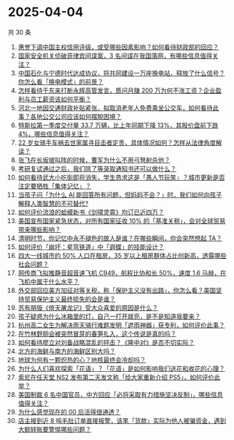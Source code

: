 # 2025-04-04

共 30 条

<!-- BEGIN ZHIHUVIDEO -->
<!-- 最后更新时间 Fri Apr 04 2025 09:15:12 GMT+0800 (China Standard Time) -->

1. [惠誉下调中国主权信用评级，或受哪些因素影响？如何看待财政部的回应？](https://www.zhihu.com/question/1891247847216734641)
1. [国家安全机关侦破菲律宾间谍案，3 名间谍在我国落网，有哪些信息值得关注？](https://www.zhihu.com/question/1891085194280281115)
1. [中国石化与宁德时代达成协议，将共同建设一万座换电站，释放了什么信号？你怎么看「换电模式」的前景？](https://www.zhihu.com/question/1890777673967579540)
1. [怎样看待于东来打断永辉高管发言，质问月赚 200 万为何不涨工资？企业盈利与员工薪资该如何平衡？](https://www.zhihu.com/question/1891102694053212930)
1. [河北一地因交通财政补贴紧张，拟取消老年人免费乘坐公交车，如何看待此事？各地公交公司应该如何摆脱困境？](https://www.zhihu.com/question/1891075726767264722)
1. [特斯拉第一季度交付量 33.7 万辆，比上年同期下降 13%，其股价盘前下跌 4%，哪些信息值得关注？](https://www.zhihu.com/question/1890876489769132410)
1. [22 岁女骑手车祸去世家属寻目击者定责，具体情况如何？怎样从法律角度解读？](https://www.zhihu.com/question/1891056597314269472)
1. [张飞在长坂坡叫阵的时候，曹军为什么不用弓弩射杀他？](https://www.zhihu.com/question/1890892421891610343)
1. [考研复试通过之后，我们除了等录取通知书还可以做什么？](https://www.zhihu.com/question/15762601408)
1. [如何看待武大小吃街即将消失，学生恳求这是「愚人节玩笑」？城市更新是否注定要牺牲「集体记忆」？](https://www.zhihu.com/question/1890382894486225413)
1. [当孩子问「为什么 AI 能回答所有问题，但妈妈不会？」时，我们如何向孩子解释人类智慧的不可替代?](https://www.zhihu.com/question/15747962329)
1. [如何评价流浪的蛤蟆新书《剑啸灵霄》均订已近四万？](https://www.zhihu.com/question/1890889630188032557)
1. [美国宣布国家紧急状态，对所有国家征收 10% 的「基准关税」，会对全球贸易带来哪些影响？](https://www.zhihu.com/question/1890995536515019291)
1. [清明时节，你记忆中永不褪色的故人是谁？在哪些瞬间，你会突然想起 TA？](https://www.zhihu.com/question/1888603660570833482)
1. [如何评价「崩坏：星穹铁道」中「遐蝶」的技能设计？](https://www.zhihu.com/question/1889253472957862105)
1. [四大一线城市约 50% 人口在租房，35 岁以上租房群体占比创新高，透露哪些社会问题？](https://www.zhihu.com/question/1890718507672528892)
1. [网传商飞拟推静音超音速飞机 C949，航程比协和长 50%，速度 1.6 马赫，在飞机中属于什么水平？](https://www.zhihu.com/question/1889587174472659184)
1. [外交部回应美方加征对等关税，称「保护主义没有出路」，你怎么看？美国坚持贸易保护主义最终损失的会是谁？](https://www.zhihu.com/question/1891157257821053733)
1. [苏有朋版《倚天屠龙记》受大众喜爱的原因是什么？](https://www.zhihu.com/question/617050214)
1. [孩子疑惑为什么冰箱里的灯，自己一打开就亮，是不是知道我要来？](https://www.zhihu.com/question/15271587917)
1. [杭州高二女生为解决雨天骑行难题发明「遮雨神器」获专利，如何评价此事？](https://www.zhihu.com/question/1890802717821207421)
1. [在竹林野厕会被突然冒芽的春笋扎入，这个传说是真的吗？](https://www.zhihu.com/question/1887835997783435049)
1. [如何看待廖立对刘备战略混乱的抨击？《隆中对》是否不切实际？](https://www.zhihu.com/question/14749500420)
1. [北方的海鲜与南方的海鲜区别大吗？](https://www.zhihu.com/question/591766601)
1. [地球为何有一颗炽热的心？地核最终会冷却吗？](https://www.zhihu.com/question/21028551)
1. [为什么人们喜欢探索「花语」？「花语」是如何影响我们送花和收花的心理？](https://www.zhihu.com/question/15149542836)
1. [索尼在任天堂 NS2 发布第二天发文称「给大家重新介绍 PS5」，如何评价此举？](https://www.zhihu.com/question/1891153680570474948)
1. [美国制裁 6 名中国官员，中方回应「必将采取有力措施坚决反制」，哪些信息值得关注？](https://www.zhihu.com/question/1890306808121357889)
1. [为什么感觉现在的 00 后活得很通透？](https://www.zhihu.com/question/1889229479450243981)
1. [店主接到近 8 吨毛肚订单直接报警，该笔「货款」实际为他人被骗资金，遇到大额转账要警惕哪些问题？](https://www.zhihu.com/question/1890006565874005497)

<!-- END ZHIHUVIDEO -->

